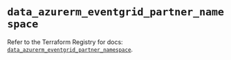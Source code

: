 # `data_azurerm_eventgrid_partner_namespace`

Refer to the Terraform Registry for docs: [`data_azurerm_eventgrid_partner_namespace`](https://registry.terraform.io/providers/hashicorp/azurerm/4.48.0/docs/data-sources/eventgrid_partner_namespace).

